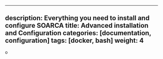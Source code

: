 
---

description: Everything you need to install and configure SOARCA
title: Advanced installation and Configuration
categories: [documentation, configuration]
tags: [docker, bash]
weight: 4
---

o
